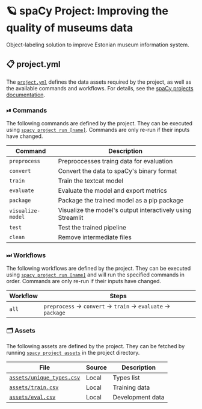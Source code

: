 <!-- SPACY PROJECT: AUTO-GENERATED DOCS START (do not remove) -->

# 🪐 spaCy Project: Improving the quality of museums data

Object-labeling solution to improve Estonian museum information system.

## 📋 project.yml

The [`project.yml`](project.yml) defines the data assets required by the
project, as well as the available commands and workflows. For details, see the
[spaCy projects documentation](https://spacy.io/usage/projects).

### ⏯ Commands

The following commands are defined by the project. They
can be executed using [`spacy project run [name]`](https://spacy.io/api/cli#project-run).
Commands are only re-run if their inputs have changed.

| Command | Description |
| --- | --- |
| `preprocess` | Preproccesses traing data for evaluation |
| `convert` | Convert the data to spaCy's binary format |
| `train` | Train the textcat model |
| `evaluate` | Evaluate the model and export metrics |
| `package` | Package the trained model as a pip package |
| `visualize-model` | Visualize the model's output interactively using Streamlit |
| `test` | Test the trained pipeline |
| `clean` | Remove intermediate files |

### ⏭ Workflows

The following workflows are defined by the project. They
can be executed using [`spacy project run [name]`](https://spacy.io/api/cli#project-run)
and will run the specified commands in order. Commands are only re-run if their
inputs have changed.

| Workflow | Steps |
| --- | --- |
| `all` | `preprocess` &rarr; `convert` &rarr; `train` &rarr; `evaluate` &rarr; `package` |

### 🗂 Assets

The following assets are defined by the project. They can
be fetched by running [`spacy project assets`](https://spacy.io/api/cli#project-assets)
in the project directory.

| File | Source | Description |
| --- | --- | --- |
| [`assets/unique_types.csv`](assets/unique_types.csv) | Local | Types list |
| [`assets/train.csv`](assets/train.csv) | Local | Training data |
| [`assets/eval.csv`](assets/eval.csv) | Local | Development data |

<!-- SPACY PROJECT: AUTO-GENERATED DOCS END (do not remove) -->
